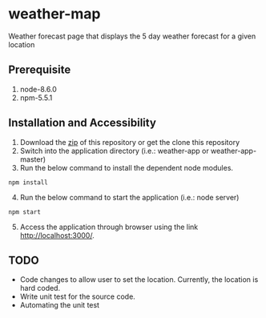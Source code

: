 # weather-map
Weather forecast page that displays the 5 day weather forecast for a given location

Prerequisite
----
1. node-8.6.0
2. npm-5.5.1

Installation and Accessibility
----
1. Download the [zip](https://github.com/mahavir1408/weather-map/archive/master.zip) of this repository or get the clone this repository
2. Switch into the application directory (i.e.: weather-app or weather-app-master)
3. Run the below command to install the dependent node modules.
```shell
npm install
```
4. Run the below command to start the application (i.e.: node server)
```shell
npm start
```
5. Access the application through browser using the link [http://localhost:3000/](http://localhost:3000/).

TODO
----
- Code changes to allow user to set the location. Currently, the location is hard coded.
- Write unit test for the source code.
- Automating the unit test